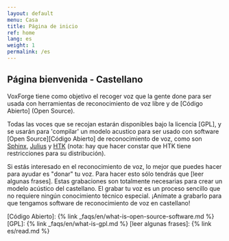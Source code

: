```yaml
---
layout: default
menu: Casa
title: Página de inicio
ref: home
lang: es
weight: 1
permalink: /es
---
```


Página bienvenida - Castellano
------------------------------

VoxForge tiene como objetivo el recoger voz que la gente done para ser usada 
con herramientas de reconocimiento de voz libre y de [Código Abierto] (Open Source). 

Todas las voces que se recojan estarán disponibles bajo la licencia [GPL], 
y se usarán para 'compilar' un modelo acustico para ser usado con 
software [Open Source][Código Abierto] de reconocimiento de voz, 
como son [Sphinx], [Julius] y [HTK] (nota: hay que hacer constar que HTK tiene
restricciones para su distribución).

Si estás interesado en el reconocimiento de voz, lo mejor que puedes hacer 
para ayudar es "donar" tu voz. Para hacer esto sólo tendrás que
[leer algunas frases]. Estas grabaciones son totalmente necesarias para crear un modelo 
acústico del castellano. El grabar tu voz es un proceso sencillo que no 
requiere ningún conocimiento técnico especial. ¡Anímate a grabarlo para que 
tengamos software de reconocimiento de voz en castellano!


[Código Abierto]: {% link _faqs/en/what-is-open-source-software.md %}
[GPL]: {% link _faqs/en/what-is-gpl.md %}
[leer algunas frases]: {% link es/read.md %}

[Sphinx]: http://cmusphinx.sourceforge.net/html/cmusphinx.php
[ISIP]: http://www.ece.msstate.edu/research/isip/projects/speech/index.html
[Julius]: http://julius.sourceforge.jp/en_index.php?q=en/index.html
[HTK]: http://htk.eng.cam.ac.uk/

